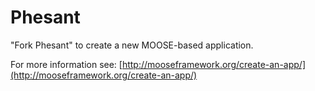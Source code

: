 Phesant
=====

"Fork Phesant" to create a new MOOSE-based application.

For more information see: [http://mooseframework.org/create-an-app/](http://mooseframework.org/create-an-app/)
